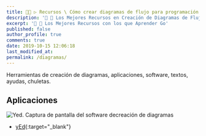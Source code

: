 ```yaml
---
title: 👨‍🚀 ▷ Recursos \ Cómo crear diagramas de flujo para programación
description: '🔨 🐍 Los Mejores Recursos en Creación de Diagramas de Flujo'
excerpt: '🔨 🐍 Los Mejores Recursos con los que Aprender Go'
published: false
author_profile: true
comments: true
date: 2019-10-15 12:06:18
last_modified_at: 
permalink: /diagramas/
---
```


Herramientas de creación de diagramas, aplicaciones, software, textos, ayudas, chuletas.

## Aplicaciones

![Yed. Captura de pantalla del software decreación de diagramas](https://i.ibb.co/J5PQ7bR/image.png "Yed. Captura de pantalla del software decreación de diagramas")

* [yEd](https://www.yworks.com/products/yed){:target="_blank"}
